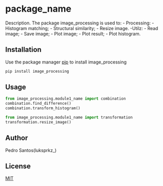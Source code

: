 # package_name

Description. 
The package image_processing is used to:
	- Processing:
		- Histogram matching; 
		- Structural similarity;
		- Resize image.
	-Utilz:
		- Read image;
		- Save image;
		- Plot image;
		- Plot result;
		- Plot histogram.

## Installation

Use the package manager [pip](https://pip.pypa.io/en/stable/) to install image_processing

```bash
pip install image_processing
```

## Usage

```python
from image_processing.module1_name import combination
combination.find_difference()
combination.transform_histogram()

from image_processing.module1_name import transformation
transformation.resize_image()
```

## Author
Pedro Santos(luksprkz_)

## License
[MIT](https://choosealicense.com/licenses/mit/)